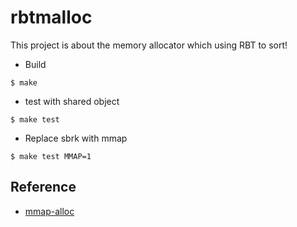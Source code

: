 # rbtmalloc  

This project is about the memory allocator which using RBT to sort!  

- Build  
```shell
$ make
```
  
- test with shared object  
```shell
$ make test
```
  
- Replace sbrk with mmap  
```shell
$ make test MMAP=1
```
  

## Reference 
- [mmap-alloc](https://github.com/mdukat/mmap-malloc)  
